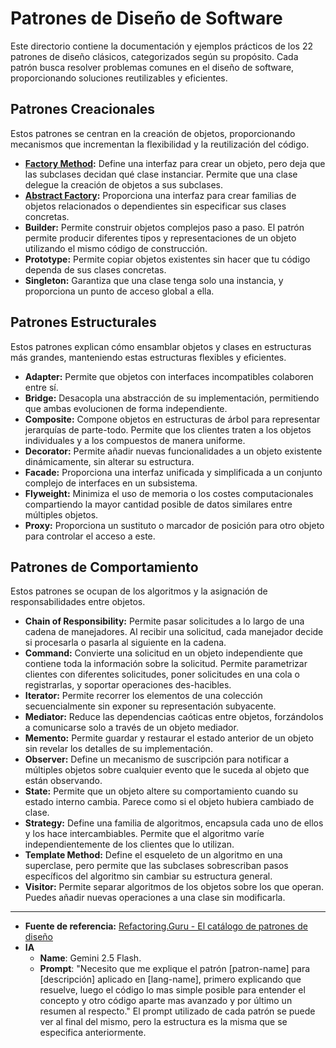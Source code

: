 # Patrones de Diseño de Software

Este directorio contiene la documentación y ejemplos prácticos de los 22 patrones de diseño clásicos, categorizados según su propósito. Cada patrón busca resolver problemas comunes en el diseño de software, proporcionando soluciones reutilizables y eficientes.

## Patrones Creacionales

Estos patrones se centran en la creación de objetos, proporcionando mecanismos que incrementan la flexibilidad y la reutilización del código.

* **[Factory Method](https://github.com/SebastianSoftwareDeveloper/docs/tree/main/design-patterns/factory-method):** Define una interfaz para crear un objeto, pero deja que las subclases decidan qué clase instanciar. Permite que una clase delegue la creación de objetos a sus subclases.
* **[Abstract Factory](https://github.com/SebastianSoftwareDeveloper/docs/tree/main/design-patterns/abstract-factory):** Proporciona una interfaz para crear familias de objetos relacionados o dependientes sin especificar sus clases concretas.
* **Builder:** Permite construir objetos complejos paso a paso. El patrón permite producir diferentes tipos y representaciones de un objeto utilizando el mismo código de construcción.
* **Prototype:** Permite copiar objetos existentes sin hacer que tu código dependa de sus clases concretas.
* **Singleton:** Garantiza que una clase tenga solo una instancia, y proporciona un punto de acceso global a ella.

## Patrones Estructurales

Estos patrones explican cómo ensamblar objetos y clases en estructuras más grandes, manteniendo estas estructuras flexibles y eficientes.

* **Adapter:** Permite que objetos con interfaces incompatibles colaboren entre sí.
* **Bridge:** Desacopla una abstracción de su implementación, permitiendo que ambas evolucionen de forma independiente.
* **Composite:** Compone objetos en estructuras de árbol para representar jerarquías de parte-todo. Permite que los clientes traten a los objetos individuales y a los compuestos de manera uniforme.
* **Decorator:** Permite añadir nuevas funcionalidades a un objeto existente dinámicamente, sin alterar su estructura.
* **Facade:** Proporciona una interfaz unificada y simplificada a un conjunto complejo de interfaces en un subsistema.
* **Flyweight:** Minimiza el uso de memoria o los costes computacionales compartiendo la mayor cantidad posible de datos similares entre múltiples objetos.
* **Proxy:** Proporciona un sustituto o marcador de posición para otro objeto para controlar el acceso a este.

## Patrones de Comportamiento

Estos patrones se ocupan de los algoritmos y la asignación de responsabilidades entre objetos.

* **Chain of Responsibility:** Permite pasar solicitudes a lo largo de una cadena de manejadores. Al recibir una solicitud, cada manejador decide si procesarla o pasarla al siguiente en la cadena.
* **Command:** Convierte una solicitud en un objeto independiente que contiene toda la información sobre la solicitud. Permite parametrizar clientes con diferentes solicitudes, poner solicitudes en una cola o registrarlas, y soportar operaciones des-hacibles.
* **Iterator:** Permite recorrer los elementos de una colección secuencialmente sin exponer su representación subyacente.
* **Mediator:** Reduce las dependencias caóticas entre objetos, forzándolos a comunicarse solo a través de un objeto mediador.
* **Memento:** Permite guardar y restaurar el estado anterior de un objeto sin revelar los detalles de su implementación.
* **Observer:** Define un mecanismo de suscripción para notificar a múltiples objetos sobre cualquier evento que le suceda al objeto que están observando.
* **State:** Permite que un objeto altere su comportamiento cuando su estado interno cambia. Parece como si el objeto hubiera cambiado de clase.
* **Strategy:** Define una familia de algoritmos, encapsula cada uno de ellos y los hace intercambiables. Permite que el algoritmo varíe independientemente de los clientes que lo utilizan.
* **Template Method:** Define el esqueleto de un algoritmo en una superclase, pero permite que las subclases sobrescriban pasos específicos del algoritmo sin cambiar su estructura general.
* **Visitor:** Permite separar algoritmos de los objetos sobre los que operan. Puedes añadir nuevas operaciones a una clase sin modificarla.

---

* **Fuente de referencia:** [Refactoring.Guru - El catálogo de patrones de diseño](https://refactoring.guru/es/design-patterns/catalog)
* **IA**
  * **Name**: Gemini 2.5 Flash.
  * **Prompt**: "Necesito que me explique el patrón [patron-name] para [descripción] aplicado en [lang-name], primero explicando que resuelve, luego el código lo mas simple posible para entender el concepto y otro código aparte mas avanzado y por último un resumen al respecto."
    El prompt utilizado de cada patrón se puede ver al final del mismo, pero la estructura es la misma que se especifica anteriormente.
